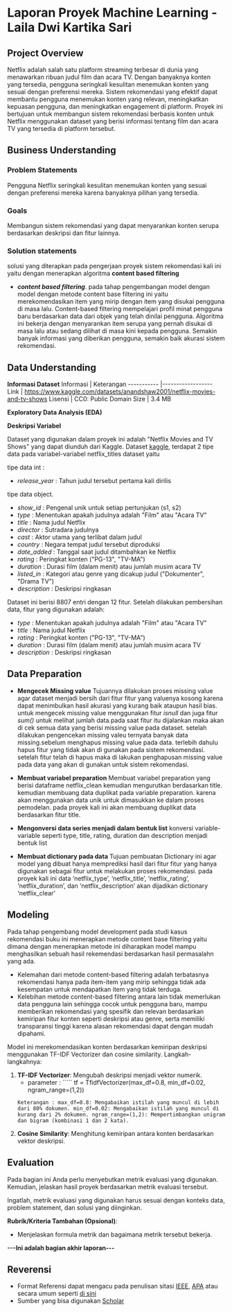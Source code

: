 # Laporan Proyek Machine Learning - Laila Dwi Kartika Sari

## Project Overview

Netflix adalah salah satu platform streaming terbesar di dunia yang menawarkan ribuan judul film dan acara TV. Dengan banyaknya konten yang tersedia, pengguna seringkali kesulitan menemukan konten yang sesuai dengan preferensi mereka. Sistem rekomendasi yang efektif dapat membantu pengguna menemukan konten yang relevan, meningkatkan kepuasan pengguna, dan meningkatkan engagement di platform. Proyek ini bertujuan untuk membangun sistem rekomendasi berbasis konten untuk Netflix menggunakan dataset yang berisi informasi tentang film dan acara TV yang tersedia di platform tersebut.

## Business Understanding


### Problem Statements

Pengguna Netflix seringkali kesulitan menemukan konten yang sesuai dengan preferensi mereka karena banyaknya pilihan yang tersedia.

### Goals

Membangun sistem rekomendasi yang dapat menyarankan konten serupa berdasarkan deskripsi dan fitur lainnya.

### Solution statements

solusi yang diterapkan pada pengerjaan proyek sistem rekomendasi kali ini yaitu dengan menerapkan algoritma **content based filtering** 

- ***content based filtering***.
        pada tahap pengembangan model dengan model dengan metode content base filtering ini yaitu merekomendasikan item yang mirip dengan item yang disukai pengguna di masa lalu. Content-based filtering mempelajari profil minat pengguna baru berdasarkan data dari objek yang telah dinilai pengguna. Algoritma ini bekerja dengan menyarankan item serupa yang pernah disukai di masa lalu atau sedang dilihat di masa kini kepada pengguna. Semakin banyak informasi yang diberikan pengguna, semakin baik akurasi sistem rekomendasi.

## Data Understanding

**Informasi Dataset** 
Informasi   | Keterangan 
----------- |------------------
Link        | https://www.kaggle.com/datasets/anandshaw2001/netflix-movies-and-tv-shows
Lisensi     | CC0: Public Domain
Size        | 3.4 MB

**Exploratory Data Analysis (EDA)**

**Deskripsi Variabel**

Dataset yang digunakan dalam proyek ini adalah "Netflix Movies and TV Shows" yang dapat diunduh dari Kaggle. Dataset [kaggle](https://www.kaggle.com/datasets/anandshaw2001/netflix-movies-and-tv-shows), terdapat 2 tipe data pada variabel-variabel netflix_titles dataset yaitu

tipe data int :
- *release_year* : Tahun judul tersebut pertama kali dirilis

tipe data object.
- *show_id* : Pengenal unik untuk setiap pertunjukan (s1, s2)
- *type* : Menentukan apakah judulnya adalah "Film" atau "Acara TV"
- *title* : Nama judul Netflix
- *director* : Sutradara judulnya
- *cast* : Aktor utama yang terlibat dalam judul
- *country* : Negara tempat judul tersebut diproduksi
- *date_added* : Tanggal saat judul ditambahkan ke Netflix
- *rating* : Peringkat konten ("PG-13", "TV-MA")
- *duration* : Durasi film (dalam menit) atau jumlah musim acara TV
- *listed_in* : Kategori atau genre yang dicakup judul ("Dokumenter", "Drama TV")
- *description* : Deskripsi ringkasan

Dataset ini berisi 8807 entri dengan 12 fitur. Setelah dilakukan pembersihan data, fitur yang digunakan adalah:
- *type* : Menentukan apakah judulnya adalah "Film" atau "Acara TV"
- *title* : Nama judul Netflix
- *rating* : Peringkat konten ("PG-13", "TV-MA")
- *duration* : Durasi film (dalam menit) atau jumlah musim acara TV
- *description* : Deskripsi ringkasan

## Data Preparation

 - **Mengecek Missing value**
    Tujuannya dilakukan proses missing value agar dataset menjadi bersih dari fitur fitur yang valuenya kosong karena dapat menimbulkan hasil akurasi yang kurang baik ataupun hasil bias. untuk mengecek missing value menggunakan fitur *isnull* dan juga fitur *sum()* untuk melihat jumlah data.pada saat fitur itu dijalankan maka akan di cek semua data yang berisi missing value pada dataset. setelah dilakukan pengencekan missing valeu ternyata banyak data missing.sebelum menghapus missing value pada data. terlebih dahulu hapus fitur yang tidak akan di gunakan pada sistem rekomendasi. setelah fitur telah di hapus maka di lakukan penghapusan missing value pada data yang akan di gunakan untuk sistem rekomendasi.

- **Membuat variabel preparation**
    Membuat variabel preparation yang berisi dataframe netflix_clean kemudian mengurutkan berdasarkan title. kemudian membuang data duplikat pada variable preparation. karena akan menggunakan data unik untuk dimasukkan ke dalam proses pemodelan. pada proyek kali ini akan membuang duplikat data berdasarkan fitur title.

- **Mengonversi data series menjadi dalam bentuk list**
    konversi variable-variable seperti type, title, rating, duration dan description menjadi bentuk list

- **Membuat dictionary pada data**
    Tujuan pembuatan Dictionary ini agar model yang dibuat hanya memprediksi hasil dari fitur fitur yang hanya digunakan sebagai fitur untuk melakukan proses rekomendasi. pada proyek kali ini data ‘netflix_type’, ‘netflix_title’, ‘netflix_rating’, ‘netflix_duration’, dan ‘netflix_description’ akan dijadikan dictionary ‘netflix_clear’

## Modeling
Pada tahap pengembang model development pada studi kasus rekomendasi buku ini  menerapkan metode content base filtering yaitu dimana dengan menerapkan metode ini diharapkan model mampu menghasilkan sebuah hasil rekemendasi berdasarkan hasil permasalahn yang ada. 
- Kelemahan dari metode content-based filtering adalah terbatasnya rekomendasi hanya pada item-item yang mirip sehingga tidak ada kesempatan untuk mendapatkan item yang tidak terduga.
- Kelebihan metode content-based filtering antara lain tidak memerlukan data pengguna lain sehingga cocok untuk pengguna baru, mampu memberikan rekomendasi yang spesifik dan relevan berdasarkan kemiripan fitur konten seperti deskripsi atau genre, serta memiliki transparansi tinggi karena alasan rekomendasi dapat dengan mudah dipahami. 

Model ini merekomendasikan konten berdasarkan kemiripan deskripsi menggunakan TF-IDF Vectorizer dan cosine similarity. Langkah-langkahnya:

1. **TF-IDF Vectorizer**: Mengubah deskripsi menjadi vektor numerik.
    - parameter : `````
    tf = TfidfVectorizer(max_df=0.8, min_df=0.02, ngram_range=(1,2))
    ````
    Keterangan : max_df=0.8: Mengabaikan istilah yang muncul di lebih dari 80% dokumen. min_df=0.02: Mengabaikan istilah yang muncul di kurang dari 2% dokumen. ngram_range=(1,2): Mempertimbangkan unigram dan bigram (kombinasi 1 dan 2 kata).
2. **Cosine Similarity**: Menghitung kemiripan antara konten berdasarkan vektor deskripsi.

## Evaluation
Pada bagian ini Anda perlu menyebutkan metrik evaluasi yang digunakan. Kemudian, jelaskan hasil proyek berdasarkan metrik evaluasi tersebut.

Ingatlah, metrik evaluasi yang digunakan harus sesuai dengan konteks data, problem statement, dan solusi yang diinginkan.

**Rubrik/Kriteria Tambahan (Opsional)**: 
- Menjelaskan formula metrik dan bagaimana metrik tersebut bekerja.

**---Ini adalah bagian akhir laporan---**

## Reverensi
- Format Referensi dapat mengacu pada penulisan sitasi [IEEE](https://journals.ieeeauthorcenter.ieee.org/wp-content/uploads/sites/7/IEEE_Reference_Guide.pdf), [APA](https://www.mendeley.com/guides/apa-citation-guide/) atau secara umum seperti [di sini](https://penerbitdeepublish.com/menulis-buku-membuat-sitasi-dengan-mudah/)
- Sumber yang bisa digunakan [Scholar](https://scholar.google.com/)